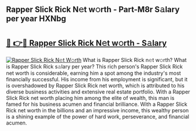 ## Rapper Slick Rick N𝚎t w𝚘rth - Part-M8r S𝚊lary per year HXNbg

# <h2><a href="http://gc1ddz2.nevu.top/?p=Rapper+Slick+Rick">🔗 👉🔴 Rapper Slick Rick N𝚎t w𝚘rth - S𝚊lary</a></h2>

[![Rapper Slick Rick N𝚎t W𝚘rth](https://i.imgur.com/Oavwk0R.jpeg)](http://gc1ddz2.nevu.top/?p=Rapper+Slick+Rick)
What is Rapper Slick Rick n𝚎t w𝚘rth? What is Rapper Slick Rick s𝚊lary per year?
This rich person's Rapper Slick Rick net worth is considerable, earning him a spot among the industry's most financially successful. His income from his employment is significant, but it is overshadowed by Rapper Slick Rick net worth, which is attributed to his diverse business activities and extensive real estate portfolio. With a Rapper Slick Rick net worth placing him among the elite of wealth, this man is famed for his business acumen and financial brilliance. With a Rapper Slick Rick net worth in the billions and an impressive income, this wealthy person is a shining example of the power of hard work, perseverance, and financial acumen.
